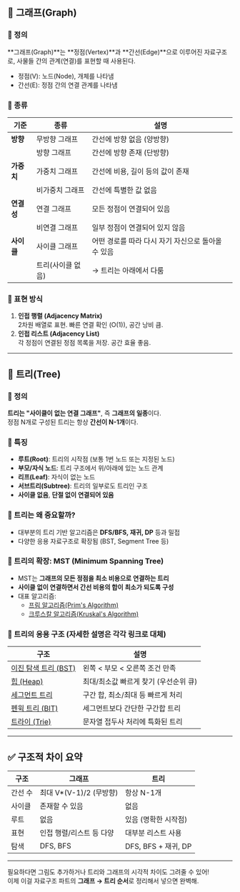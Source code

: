 ## 🧭 그래프(Graph)

### 🔹 정의
**그래프(Graph)**는 **정점(Vertex)**과 **간선(Edge)**으로 이루어진 자료구조로, 사물들 간의 관계(연결)를 표현할 때 사용된다.

- 정점(V): 노드(Node), 개체를 나타냄
- 간선(E): 정점 간의 연결 관계를 나타냄

### 🔹 종류
| 기준 | 종류 | 설명 |
|------|------|------|
| **방향** | 무방향 그래프 | 간선에 방향 없음 (양방향) |
|  | 방향 그래프 | 간선에 방향 존재 (단방향) |
| **가중치** | 가중치 그래프 | 간선에 비용, 길이 등의 값이 존재 |
|  | 비가중치 그래프 | 간선에 특별한 값 없음 |
| **연결성** | 연결 그래프 | 모든 정점이 연결되어 있음 |
|  | 비연결 그래프 | 일부 정점이 연결되어 있지 않음 |
| **사이클** | 사이클 그래프 | 어떤 경로를 따라 다시 자기 자신으로 돌아올 수 있음 |
|  | 트리(사이클 없음) | → 트리는 아래에서 다룸 |

### 🔹 표현 방식
1. **인접 행렬 (Adjacency Matrix)**  
   2차원 배열로 표현. 빠른 연결 확인 (O(1)), 공간 낭비 큼.
2. **인접 리스트 (Adjacency List)**  
   각 정점이 연결된 정점 목록을 저장. 공간 효율 좋음.

---

## 🌲 트리(Tree)

### 🔹 정의
**트리는 "사이클이 없는 연결 그래프"**, 즉 **그래프의 일종**이다.  
정점 N개로 구성된 트리는 항상 **간선이 N-1개**이다.

### 🔹 특징
- **루트(Root)**: 트리의 시작점 (보통 1번 노드 또는 지정된 노드)
- **부모/자식 노드**: 트리 구조에서 위/아래에 있는 노드 관계
- **리프(Leaf)**: 자식이 없는 노드
- **서브트리(Subtree)**: 트리의 일부로도 트리인 구조
- **사이클 없음**, **단절 없이 연결되어 있음**

### 🔹 트리는 왜 중요할까?
- 대부분의 트리 기반 알고리즘은 **DFS/BFS, 재귀, DP** 등과 밀접
- 다양한 응용 자료구조로 확장됨 (BST, Segment Tree 등)

### 🔻 트리의 확장: MST (Minimum Spanning Tree)
- MST는 **그래프의 모든 정점을 최소 비용으로 연결하는 트리**
- **사이클 없이 연결하면서 간선 비용의 합이 최소가 되도록 구성**
- 대표 알고리즘:
    - [프림 알고리즘(Prim's Algorithm)]([MST.md](../search/graph/MST.md))
    - [크루스칼 알고리즘(Kruskal's Algorithm)]([MST.md](../search/graph/MST.md))

### 🔹 트리의 응용 구조 (자세한 설명은 각각 링크로 대체)
| 구조 | 설명 |
|------|------|
| [이진 탐색 트리 (BST)](../트리/BST.md) | 왼쪽 < 부모 < 오른쪽 조건 만족 |
| [힙 (Heap)](../트리/Heap.md) | 최대/최소값 빠르게 찾기 (우선순위 큐) |
| [세그먼트 트리](../트리/SegmentTree.md) | 구간 합, 최소/최대 등 빠르게 처리 |
| [펜윅 트리 (BIT)](../트리/FenwickTree.md) | 세그먼트보다 간단한 구간합 트리 |
| [트라이 (Trie)](../트리/Trie.md) | 문자열 접두사 처리에 특화된 트리 |

---

## ✅ 구조적 차이 요약

| 구조 | 그래프 | 트리 |
|------|--------|------|
| 간선 수 | 최대 V*(V-1)/2 (무방향) | 항상 N-1개 |
| 사이클 | 존재할 수 있음 | 없음 |
| 루트 | 없음 | 있음 (명확한 시작점) |
| 표현 | 인접 행렬/리스트 등 다양 | 대부분 리스트 사용 |
| 탐색 | DFS, BFS | DFS, BFS + 재귀, DP |

---

필요하다면 그림도 추가하거나 트리와 그래프의 시각적 차이도 그려줄 수 있어!  
이제 이걸 자료구조 파트의 **그래프 → 트리 순서**로 정리해서 넣으면 완벽해.